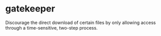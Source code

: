 # gatekeeper
Discourage the direct download of certain files by only allowing access through a time-sensitive, two-step process.
